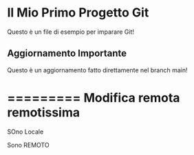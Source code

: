 # Il Mio Primo Progetto Git

Questo è un file di esempio per imparare Git!

## Aggiornamento Importante
Questo è un aggiornamento fatto direttamente nel branch main!


=========
Modifica remota remotissima
=========

SOno Locale

Sono REMOTO

